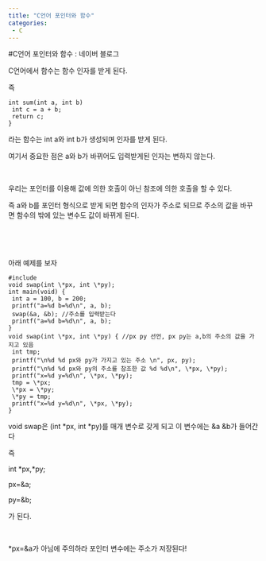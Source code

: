 ```yaml
---
title: "C언어 포인터와 함수"
categories:
 - C
---
```

#C언어 포인터와 함수 : 네이버 블로그







C언어에서 함수는 함수 인자를 받게 된다.

즉




 




```
int sum(int a, int b)
 int c = a + b;
 return c;
}
```





 


라는 함수는 int a와 int b가 생성되며 인자를 받게 된다.

여기서 중요한 점은 a와 b가 바뀌어도 입력받게된 인자는 변하지 않는다.

​

우리는 포인터를 이용해 값에 의한 호출이 아닌 참조에 의한 호출을 할 수 있다.

즉 a와 b를 포인터 형식으로 받게 되면 함수의 인자가 주소로 되므로 주소의 값을 바꾸면 함수의 밖에 있는 변수도 값이 바뀌게 된다.

​

​

아래 예제를 보자




 




```
#include
void swap(int \*px, int \*py); 
int main(void) {
 int a = 100, b = 200;
 printf("a=%d b=%d\n", a, b);
 swap(&a, &b); //주소를 입력받는다
 printf("a=%d b=%d\n", a, b);
}
void swap(int \*px, int \*py) { //px py 선언, px py는 a,b의 주소의 값을 가지고 있음
 int tmp;
 printf("\n%d %d px와 py가 가지고 있는 주소 \n", px, py);
 printf("\n%d %d px와 py의 주소를 참조한 값 %d %d\n", \*px, \*py);
 printf("x=%d y=%d\n", \*px, \*py);
 tmp = \*px;
 \*px = \*py;
 \*py = tmp;
 printf("x=%d y=%d\n", \*px, \*py);
}
```





 


void swap은 (int \*px, int \*py)를 매개 변수로 갖게 되고 이 변수에는 &a &b가 들어간다

즉

int \*px,\*py;

px=&a;

py=&b;

가 된다.

​

\*px=&a가 아님에 주의하라 포인터 변수에는 주소가 저장된다!




 

